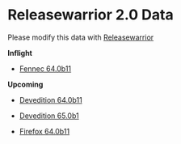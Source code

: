 

Releasewarrior 2.0 Data
=======================

Please modify this data with [Releasewarrior](https://github.com/mozilla-releng/releasewarrior-2.0)

**Inflight**

* [Fennec 64.0b11](/inflight/fennec/fennec-beta-64.0b11.md)

**Upcoming**

* [Devedition 64.0b11](/upcoming/devedition/devedition-devedition-64.0b11.md)

* [Devedition 65.0b1](/upcoming/devedition/devedition-devedition-65.0b1.md)

* [Firefox 64.0b11](/upcoming/firefox/firefox-beta-64.0b11.md)

